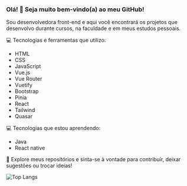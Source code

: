 <h3>Olá! 👋 Seja muito bem-vindo(a) ao meu GitHub!</h3>

<p>Sou desenvolvedora front-end e aqui você encontrará os projetos que desenvolvo durante cursos, na faculdade e em meus estudos pessoais.</p>

    
💻 Tecnologias e ferramentas que utilizo:
   - HTML
   - CSS
   - JavaScript 
   - Vue.js
   - Vue Router
   - Vuetify
   - Bootstrap
   - Pinia
   - React
   - Tailwind
   - Quasar

💻 Tecnologias que estou aprendendo:
  - Java
  - React native

 


🚀 Explore meus repositórios e sinta-se à vontade para contribuir, deixar sugestões ou trocar ideias!


![Top Langs](https://github-readme-stats.vercel.app/api/top-langs/?username=CarolineT9&layout=compact&langs_count=6&theme=github_dark&card_width=500)

